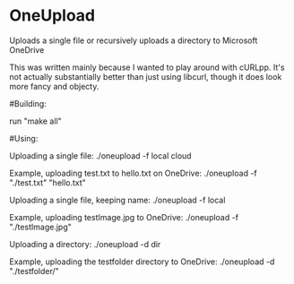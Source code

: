 # OneUpload
Uploads a single file or recursively uploads a directory to Microsoft OneDrive

This was written mainly because I wanted to play around with cURLpp. It's not actually substantially better than just using libcurl, though it does look more fancy and objecty. 

#Building:

run "make all"

#Using:

Uploading a single file: ./oneupload -f local cloud

Example, uploading test.txt to hello.txt on OneDrive: ./oneupload -f "./test.txt" "hello.txt"


Uploading a single file, keeping name: ./oneupload -f local

Example, uploading testImage.jpg to OneDrive: ./oneupload -f "./testImage.jpg"


Uploading a directory: ./oneupload -d dir

Example, uploading the testfolder directory to OneDrive: ./oneupload -d "./testfolder/"

